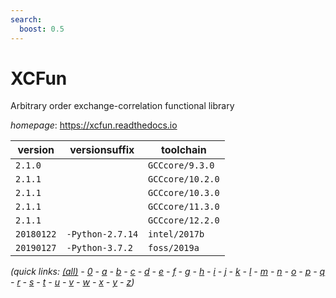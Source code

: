 ```yaml
---
search:
  boost: 0.5
---
```

# XCFun

Arbitrary order exchange-correlation functional library

*homepage*: <https://xcfun.readthedocs.io>

version | versionsuffix | toolchain
--------|---------------|----------
``2.1.0`` |  | ``GCCcore/9.3.0``
``2.1.1`` |  | ``GCCcore/10.2.0``
``2.1.1`` |  | ``GCCcore/10.3.0``
``2.1.1`` |  | ``GCCcore/11.3.0``
``2.1.1`` |  | ``GCCcore/12.2.0``
``20180122`` | ``-Python-2.7.14`` | ``intel/2017b``
``20190127`` | ``-Python-3.7.2`` | ``foss/2019a``


*(quick links: [(all)](../index.md) - [0](../0/index.md) - [a](../a/index.md) - [b](../b/index.md) - [c](../c/index.md) - [d](../d/index.md) - [e](../e/index.md) - [f](../f/index.md) - [g](../g/index.md) - [h](../h/index.md) - [i](../i/index.md) - [j](../j/index.md) - [k](../k/index.md) - [l](../l/index.md) - [m](../m/index.md) - [n](../n/index.md) - [o](../o/index.md) - [p](../p/index.md) - [q](../q/index.md) - [r](../r/index.md) - [s](../s/index.md) - [t](../t/index.md) - [u](../u/index.md) - [v](../v/index.md) - [w](../w/index.md) - [x](../x/index.md) - [y](../y/index.md) - [z](../z/index.md))*

